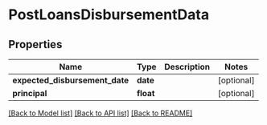 # PostLoansDisbursementData

## Properties
Name | Type | Description | Notes
------------ | ------------- | ------------- | -------------
**expected_disbursement_date** | **date** |  | [optional] 
**principal** | **float** |  | [optional] 

[[Back to Model list]](../README.md#documentation-for-models) [[Back to API list]](../README.md#documentation-for-api-endpoints) [[Back to README]](../README.md)

